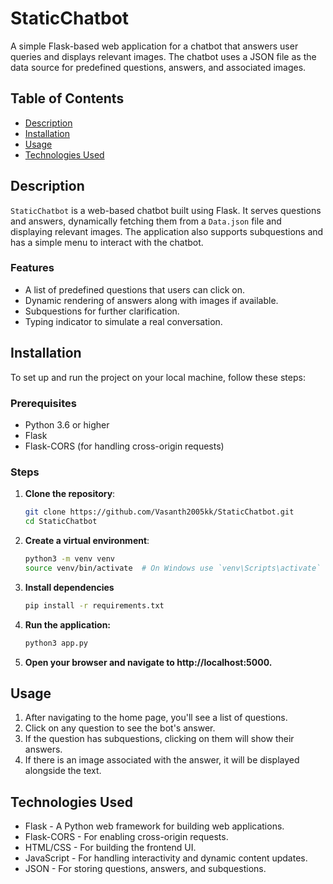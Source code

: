 # StaticChatbot

A simple Flask-based web application for a chatbot that answers user queries and displays relevant images. The chatbot uses a JSON file as the data source for predefined questions, answers, and associated images.

## Table of Contents

- [Description](#description)
- [Installation](#installation)
- [Usage](#usage)
- [Technologies Used](#technologies-used)


## Description

`StaticChatbot` is a web-based chatbot built using Flask. It serves questions and answers, dynamically fetching them from a `Data.json` file and displaying relevant images. The application also supports subquestions and has a simple menu to interact with the chatbot.

### Features
- A list of predefined questions that users can click on.
- Dynamic rendering of answers along with images if available.
- Subquestions for further clarification.
- Typing indicator to simulate a real conversation.

## Installation

To set up and run the project on your local machine, follow these steps:

### Prerequisites

- Python 3.6 or higher
- Flask
- Flask-CORS (for handling cross-origin requests)

### Steps

1. **Clone the repository**:

   ```bash
   git clone https://github.com/Vasanth2005kk/StaticChatbot.git
   cd StaticChatbot

2. **Create a virtual environment**:
    ```bash
    python3 -m venv venv
    source venv/bin/activate  # On Windows use `venv\Scripts\activate`

3. **Install dependencies**
    ```bash
    pip install -r requirements.txt

4. **Run the application:**
    ```bash
    python3 app.py

5. **Open your browser and navigate to http://localhost:5000.**


## Usage

1. After navigating to the home page, you'll see a list of questions.
2. Click on any question to see the bot's answer.
3. If the question has subquestions, clicking on them will show their answers.
4. If there is an image associated with the answer, it will be displayed alongside the text.

## Technologies Used

- Flask - A Python web framework for building web applications.
- Flask-CORS - For enabling cross-origin requests.
- HTML/CSS - For building the frontend UI.
- JavaScript - For handling interactivity and dynamic content updates.
- JSON - For storing questions, answers, and subquestions.